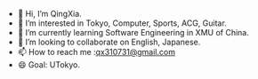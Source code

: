 - 👋 Hi, I’m QingXia.
- 👀 I’m interested in Tokyo, Computer, Sports, ACG, Guitar. 
- 🌱 I’m currently learning Software Engineering in XMU of China.
- 💞️ I’m looking to collaborate on English, Japanese.
- 📫 How to reach me :qx310731@gmail.com
- 😄 Goal: UTokyo.

<!---
QXqingxia/QXqingxia is a ✨ special ✨ repository because its `README.md` (this file) appears on your GitHub profile.
You can click the Preview link to take a look at your changes.
--->

